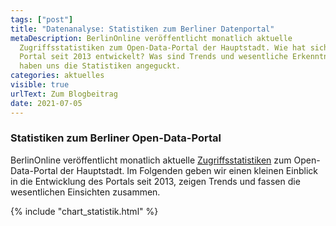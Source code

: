 ```yaml
---
tags: ["post"]
title: "Datenanalyse: Statistiken zum Berliner Datenportal"
metaDescription: BerlinOnline veröffentlicht monatlich aktuelle
  Zugriffsstatistiken zum Open-Data-Portal der Hauptstadt. Wie hat sich das
  Portal seit 2013 entwickelt? Was sind Trends und wesentliche Erkenntnisse? Wir
  haben uns die Statistiken angeguckt.
categories: aktuelles
visible: true
urlText: Zum Blogbeitrag
date: 2021-07-05
---
```


### Statistiken zum Berliner Open-Data-Portal

BerlinOnline veröffentlicht monatlich aktuelle <a href="https://daten.berlin.de/datensaetze/zugriffsstatistik-datenberlinde">Zugriffsstatistiken</a> zum Open-Data-Portal der Hauptstadt. Im Folgenden geben wir einen kleinen Einblick in die Entwicklung des Portals seit 2013, zeigen Trends und fassen die wesentlichen Einsichten zusammen.

{% include "chart_statistik.html" %}

